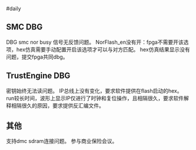 #daily 
## SMC DBG

DBG smc nor busy 信号无反馈问题。
NorFlash_en没有开：fpga不需要开该选项，hex仿真需要手动配置开启该选项才可以与对方匹配。
hex仿真结果显示没有问题，提交fpga共同dbg。

## TrustEngine DBG

密钥始终无法读问题。
IP总线上没有变化，要求软件提供在flash启动的hex。
run较长时间，波形上显示IP仅进行了时钟和复位操作，且相隔很久，要求软件解释相隔很久的原因，要求提供反汇编文件。

## 其他

支持dmc sdram连接问题。
参与商业保险会议。
